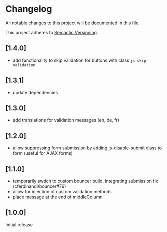 # Changelog

All notable changes to this project will be documented in this file.

This project adheres to [Semantic Versioning](http://semver.org/).

## [1.4.0]

* add functionality to skip validation for buttons with class `js-skip-validation`

## [1.3.1]

* update dependencies

## [1.3.0]

* add translations for validation messages (en, de, fr)

## [1.2.0]

* allow suppressing form submission by adding js-disable-submit class to form (useful for AJAX forms)

## [1.1.0]

* temporarily swtich to custom bouncer build, integrating submission fix (cferdinandi/bouncer#76)
* allow for injection of custom validation methods
* place message at the end of middleColumn

## [1.0.0]

Initial release